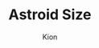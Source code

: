 ---
index : 14
author : Kion
title : Astroid Size
slug : gtk-astroids
source : https://github.com/kion-dgl/DashGL-GTK-Astroids-Tutorial/tree/master/14_Astroid_Size
length : 18
---